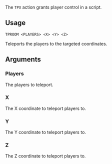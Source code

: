 The `TPX` action grants player control in a script.

## Usage
```
TPROOM <PLAYERS> <X> <Y> <Z>
```
Teleports the players to the targeted coordinates.

## Arguments

### Players
The players to teleport.

### X
The X coordinate to teleport players to.

### Y
The Y coordinate to teleport players to.

### Z
The Z coordinate to teleport players to.